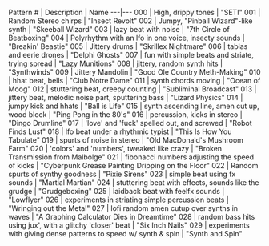 Pattern # | Description | Name
---|---
000 | High, drippy tones | "SETI"
001 | Random Stereo chirps | "Insect Revolt"
002 | Jumpy, "Pinball Wizard"-like synth | "Skeeball Wizard"
003 | lazy beat with noise | "7th Circle of Beatboxing"
004 | Polyrhythm with an lfo in one voice, insecty sounds | "Breakin' Beastie"
005 | Jittery drums | "Skrillex Nightmare"
006 | tablas and eerie drones | "Delphi Ghosts"
007 | fun with simple beats and striate, trying spread | "Lazy Munitions"
008 | jittery, random synth hits | "Synthwinds"
009 | Jittery Mandolin | "Good Ole Country Meth-Making"
010 | hhat beat, bells | "Club Notre Dame"
011 | synth chords moving | "Ocean of Moog"
012 | stuttering beat, creepy counting | "Subliminal Broadcast"
013 | jittery beat, melodic noise part, sputtering bass | "Lizard Physics"
014 | jumpy kick and hhats | "Ball is Life"
015 | synth ascending line, amen cut up, wood block | "Ping Pong in the 80's"
016 | percussion, kicks in stereo | "Dingo Drumline"
017 | 'love' and 'fuck' spelled out, and screwed | "Robot Finds Lust"
018 | lfo beat under a rhythmic typist | "This Is How You Tabulate"
019 | spurts of noise in stereo | "Old MacDonald's Mushroom Farm"
020 | 'colors' and 'numbers', tweaked like crazy | "Broken Transmission from Malbolge"
021 | fibonacci numbers adjusting the speed of kicks | "Cyberpunk Grease Painting Dripping on the Floor"
022 | Random spurts of synthy goodness | "Pixie Sirens"
023 | simple beat using fx sounds | "Martial Martian"
024 | stuttering beat with effects, sounds like the grudge | "Grudgeboxing"
025 | laidback beat with feelfx sounds | "Lowflyer"
026 | experiments in striating simple percussion beats | "Wringing out the Metal"
027 | lofi random amen cutup over synths in waves | "A Graphing Calculator Dies in Dreamtime"
028 | random bass hits using jux', with a glitchy 'closer' beat | "Six Inch Nails"
029 | experiments with giving dense patterns to speed w/ synth & spin | "Synth and Spin"
